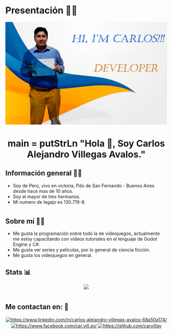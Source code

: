 #                                                              
# Presentación 👨‍🏫

<p align="center">
<img src="https://github.com/carvillav/coleccionMusica/blob/main/banner%20git.jpg" >
</p>

<h1 align="center"> main = putStrLn "Hola 👋, Soy Carlos Alejandro Villegas Avalos." </h1>

## Información general 👨‍💻
- Soy de Perú, vivo en victoria, Pdo de San Fernando - Buenos Aires desde hace mas de 10 años.
- Soy el mayor de tres hermanos.
- Mi numero de legajo es 130.719-8.

#
## Sobre mí 🕵️‍♂️
- Me gusta la programación sobre todo la de videojuegos, actualmente me estoy capacitando con vídeos tutoriales en el lenguaje de Godot Engine y C#.
- Me gusta ver series y películas, por lo general de ciencia ficción.
- Me gusta los videojuegos en general.

## Stats 📊
<p align="center">
<img src="https://github-readme-stats.vercel.app/api?username=carvillav&show_icons=true&theme=tokyonight">
</p>

#
## Me contactan en: 📱
<p align="center">
<a href="https://linkedin.com/in/https://www.linkedin.com/in/carlos-alejandro-villegas-avalos-68a50a174/" target="blank"><img align="center" src="https://cdn.jsdelivr.net/npm/simple-icons@3.0.1/icons/linkedin.svg" alt="https://www.linkedin.com/in/carlos-alejandro-villegas-avalos-68a50a174/" height="30" width="40" /></a>
<a href="https://fb.com/https://www.facebook.com/car.vill.av/" target="blank"><img align="center" src="https://cdn.jsdelivr.net/npm/simple-icons@3.0.1/icons/facebook.svg" alt="https://www.facebook.com/car.vill.av/" height="30" width="40" /></a>
<a href="https://github.com/carvillav" target="blank"><img align="center" src="https://cdn.jsdelivr.net/npm/simple-icons@3.0.1/icons/github.svg" alt="https://github.com/carvillav" height="30" width="40" /></a>
</p>
